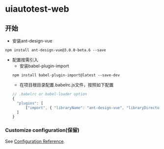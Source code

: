 # uiautotest-web

## 开始
- 安装ant-design-vue
```shell
npm install ant-design-vue@3.0.0-beta.6 --save
```
- 配置按需引入
  - 安装babel-plugin-import
  ```shell
  npm install babel-plugin-import@latest --save-dev
  ```
  - 在项目根目录配置.babelrc.js文件，按照如下配置
  ```javascript
  // .babelrc or babel-loader option
  {
    "plugins": [
        ["import", { "libraryName": "ant-design-vue", "libraryDirectory": "es", "style": "css" }] // `style: true` 会加载 less 文件
    ]
  }
  ```

### Customize configuration(保留)
See [Configuration Reference](https://cli.vuejs.org/config/).
